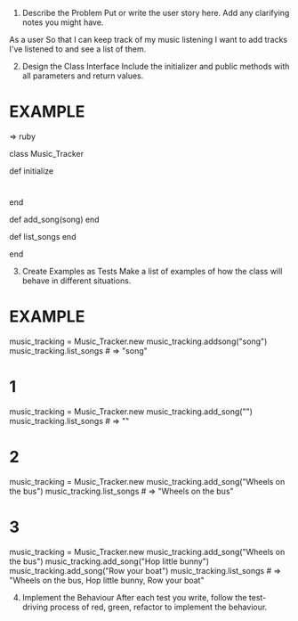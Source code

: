 1. Describe the Problem
Put or write the user story here. Add any clarifying notes you might have.

As a user
So that I can keep track of my music listening
I want to add tracks I've listened to and see a list of them.


2. Design the Class Interface
Include the initializer and public methods with all parameters and return values.

# EXAMPLE
=> ruby

class Music_Tracker

def initialize
#
end

def add_song(song)
end

def list_songs
end

end

3. Create Examples as Tests
Make a list of examples of how the class will behave in different situations.

# EXAMPLE
music_tracking = Music_Tracker.new
music_tracking.addsong("song")
music_tracking.list_songs # => "song"


# 1
<!-- creates and empty list, it returns the empty list -->
music_tracking = Music_Tracker.new
music_tracking.add_song("")
music_tracking.list_songs # => ""


# 2
<!-- add a song, return the song in the list -->
music_tracking = Music_Tracker.new
music_tracking.add_song("Wheels on the bus")
music_tracking.list_songs # => "Wheels on the bus"

# 3
<!-- add 3 songs, return the 3 songs in the list -->
music_tracking = Music_Tracker.new
music_tracking.add_song("Wheels on the bus")
music_tracking.add_song("Hop little bunny")
music_tracking.add_song("Row your boat")
music_tracking.list_songs # => "Wheels on the bus, Hop little bunny, Row your boat"

4. Implement the Behaviour
After each test you write, follow the test-driving process of red, green, refactor to implement the behaviour.

